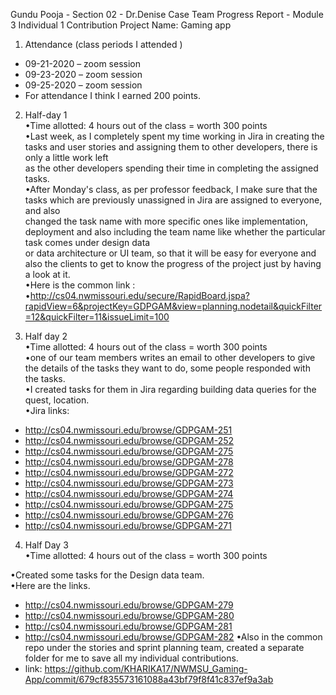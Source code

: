 Gundu Pooja - Section 02 - Dr.Denise Case
Team Progress Report - Module 3 Individual 1 Contribution
Project Name: Gaming app

1. Attendance (class periods I attended ) <br>
- 09-21-2020 – zoom session <br>
- 09-23-2020 – zoom session <br>
- 09-25-2020 – zoom session <br>
- For attendance I think I earned 200 points.<br>

2. Half-day 1<br>
•Time allotted: 4 hours out of the class = worth 300 points <br>
•Last week, as I completely spent my time working in Jira in creating the tasks and user stories and assigning them to other developers, there is only a little work left<br>
as the other developers spending their time in completing the assigned tasks. <br>
•After Monday's class, as per professor feedback, I make sure that the tasks which are previously unassigned in Jira are assigned to everyone, and also<br>
changed the task name with more specific ones like implementation, deployment and also including the team name like whether the particular task comes under design data <br>
or data architecture or UI team, so that it will be easy for everyone and also the clients to get to know the progress of the project just by having a look at it.<br>
•Here is the common link :<br>
•http://cs04.nwmissouri.edu/secure/RapidBoard.jspa?rapidView=6&projectKey=GDPGAM&view=planning.nodetail&quickFilter=12&quickFilter=11&issueLimit=100

3. Half day 2 <br>
•Time allotted: 4 hours out of the class = worth 300 points<br>
•one of our team members writes an email to other developers to give the details of the tasks they want to do, some people responded with the tasks.<br>
•I created tasks for them in Jira regarding building data queries for the quest, location. <br>
•Jira links:
- http://cs04.nwmissouri.edu/browse/GDPGAM-251 
- http://cs04.nwmissouri.edu/browse/GDPGAM-252 
- http://cs04.nwmissouri.edu/browse/GDPGAM-275 
- http://cs04.nwmissouri.edu/browse/GDPGAM-278 
- http://cs04.nwmissouri.edu/browse/GDPGAM-272 
- http://cs04.nwmissouri.edu/browse/GDPGAM-273 
- http://cs04.nwmissouri.edu/browse/GDPGAM-274 
- http://cs04.nwmissouri.edu/browse/GDPGAM-275 
- http://cs04.nwmissouri.edu/browse/GDPGAM-276 
- http://cs04.nwmissouri.edu/browse/GDPGAM-271 

4. Half Day 3 <br>
•Time allotted: 4 hours out of the class = worth 300 points <br>

•Created some tasks for the Design data team.<br>
•Here are the links.<br>
- http://cs04.nwmissouri.edu/browse/GDPGAM-279
- http://cs04.nwmissouri.edu/browse/GDPGAM-280 
- http://cs04.nwmissouri.edu/browse/GDPGAM-281
- http://cs04.nwmissouri.edu/browse/GDPGAM-282 
•Also in the common repo under the stories and sprint planning team, created a separate folder for me to save all my individual contributions.<br>
- link: https://github.com/KHARIKA17/NWMSU_Gaming-App/commit/679cf835573161088a43bf79f8f41c837ef9a3ab
